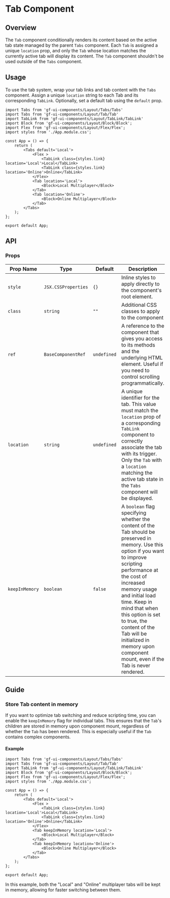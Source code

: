 # Tab Component

## Overview

The `Tab` component conditionally renders its content based on the active tab state managed by the parent `Tabs` component. Each `Tab` is assigned a unique `location` prop, and only the `Tab` whose location matches the currently active tab will display its content. The `Tab` component shouldn't be used outside of the `Tabs` component.

## Usage 

To use the tab system, wrap your tab links and tab content with the `Tabs` component. Assign a unique `location` string to each Tab and its corresponding `TabLink`. Optionally, set a default tab using the `default` prop.

```tsx
import Tabs from 'gf-ui-components/Layout/Tabs/Tabs'
import Tabs from 'gf-ui-components/Layout/Tab/Tab'
import TabLink from 'gf-ui-components/Layout/TabLink/TabLink'
import Block from 'gf-ui-components/Layout/Block/Block';
import Flex from 'gf-ui-components/Layout/Flex/Flex';
import styles from './App.module.css';

const App = () => {
    return (
        <Tabs default='Local'>
            <Flex >
                <TabLink class={styles.link} location='Local'>Local</TabLink>
                <TabLink class={styles.link} location='Online'>Online</TabLink>
            </Flex>
            <Tab location='Local'>
                <Block>Local Multiplayer</Block>
            </Tab>
            <Tab location='Online'>
                <Block>Online Multiplayer</Block>
            </Tab>    
        </Tabs>
    );
};

export default App;
```

## API

### Props
|Prop Name |Type |Default | Description |
|---|---|---|---|
| `style` | `JSX.CSSProperties` | `{}` | Inline styles to apply directly to the component's root element. |
| `class` | `string` | `""` | Additional CSS classes to apply to the component |
| `ref` | `BaseComponentRef` | `undefined` | A reference to the component that gives you access to its methods and the underlying HTML element. Useful if you need to control scrolling programmatically. |
| `location` | `string` | `undefined` | A unique identifier for the tab. This value must match the `location` prop of a corresponding `TabLink` component to correctly associate the tab with its trigger. Only the `Tab` with a `location` matching the active tab state in the `Tabs` component will be displayed. |
| `keepInMemory` | `boolean` | `false` | A `boolean`  flag specifying whether the content of the Tab should be preserved in memory. Use this option if you want to improve scripting performance at the cost of increased memory usage and initial load time. Keep in mind that when this option is set to true, the content of the Tab will be initialized in memory upon component mount, even if the Tab is never rendered. |

## Guide

### Store Tab content in memory

If you want to optimize tab switching and reduce scripting time, you can enable the `keepInMemory` flag for individual tabs. This ensures that the `Tab`'s children are stored in memory upon component mount, regardless of whether the `Tab` has been rendered. This is especially useful if the `Tab` contains complex components.

#### Example

```tsx
import Tabs from 'gf-ui-components/Layout/Tabs/Tabs'
import Tabs from 'gf-ui-components/Layout/Tab/Tab'
import TabLink from 'gf-ui-components/Layout/TabLink/TabLink'
import Block from 'gf-ui-components/Layout/Block/Block';
import Flex from 'gf-ui-components/Layout/Flex/Flex';
import styles from './App.module.css';

const App = () => {
    return (
        <Tabs default='Local'>
            <Flex >
                <TabLink class={styles.link} location='Local'>Local</TabLink>
                <TabLink class={styles.link} location='Online'>Online</TabLink>
            </Flex>
            <Tab keepInMemory location='Local'>
                <Block>Local Multiplayer</Block>
            </Tab>
            <Tab keepInMemory location='Online'>
                <Block>Online Multiplayer</Block>
            </Tab>    
        </Tabs>
    );
};

export default App;
```

In this example, both the "Local" and "Online" multiplayer tabs will be kept in memory, allowing for faster switching between them.